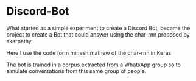 # Discord-Bot

What started as a simple experiment to create a Discord Bot, became the project to create a Bot that could answer using the char-rnn proposed by akarpathy

Here I use the code form minesh.mathew of the char-rnn in Keras

The bot is trained in a corpus extracted from a WhatsApp group so to simulate conversations from this same group of people.
